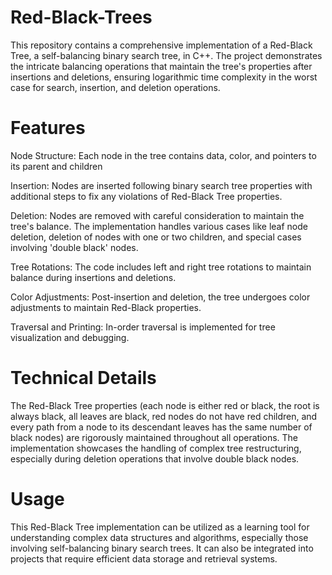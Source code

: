 # Red-Black-Trees
This repository contains a comprehensive implementation of a Red-Black Tree, a self-balancing binary search tree, in C++. The project demonstrates the intricate balancing operations that maintain the tree's properties after insertions and deletions, ensuring logarithmic time complexity in the worst case for search, insertion, and deletion operations.

# Features
Node Structure: Each node in the tree contains data, color, and pointers to its parent and children

Insertion: Nodes are inserted following binary search tree properties with additional steps to fix any violations of Red-Black Tree properties.

Deletion: Nodes are removed with careful consideration to maintain the tree's balance. The implementation handles various cases like leaf node deletion, deletion of nodes with one or two children, and special cases involving 'double black' nodes.

Tree Rotations: The code includes left and right tree rotations to maintain balance during insertions and deletions.

Color Adjustments: Post-insertion and deletion, the tree undergoes color adjustments to maintain Red-Black properties.

Traversal and Printing: In-order traversal is implemented for tree visualization and debugging.

# Technical Details
The Red-Black Tree properties (each node is either red or black, the root is always black, all leaves are black, red nodes do not have red children, and every path from a node to its descendant leaves has the same number of black nodes) are rigorously maintained throughout all operations.
The implementation showcases the handling of complex tree restructuring, especially during deletion operations that involve double black nodes.

# Usage
This Red-Black Tree implementation can be utilized as a learning tool for understanding complex data structures and algorithms, especially those involving self-balancing binary search trees. It can also be integrated into projects that require efficient data storage and retrieval systems.

